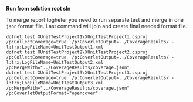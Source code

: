 **Run from solution root sln**

To merge report togheter you need to run separate test and merge in one `json` format file.
Last command will join and create final needed format file.

```
dotnet test XUnitTestProject1\XUnitTestProject1.csproj /p:CollectCoverage=true  /p:CoverletOutput=../CoverageResults/ -l:trx;LogFileName=UnitTestOutput1.xml
dotnet test XUnitTestProject2\XUnitTestProject2.csproj /p:CollectCoverage=true  /p:CoverletOutput=../CoverageResults/ -l:trx;LogFileName=UnitTestOutput2.xml /p:MergeWith="../CoverageResults/coverage.json"
dotnet test XUnitTestProject3\XUnitTestProject3.csproj /p:CollectCoverage=true  /p:CoverletOutput=../CoverageResults/ -l:trx;LogFileName=UnitTestOutput3.xml /p:MergeWith="../CoverageResults/coverage.json" /p:CoverletOutputFormat="opencover"
```